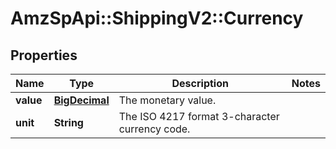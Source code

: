 # AmzSpApi::ShippingV2::Currency

## Properties
Name | Type | Description | Notes
------------ | ------------- | ------------- | -------------
**value** | [**BigDecimal**](BigDecimal.md) | The monetary value. | 
**unit** | **String** | The ISO 4217 format 3-character currency code. | 


